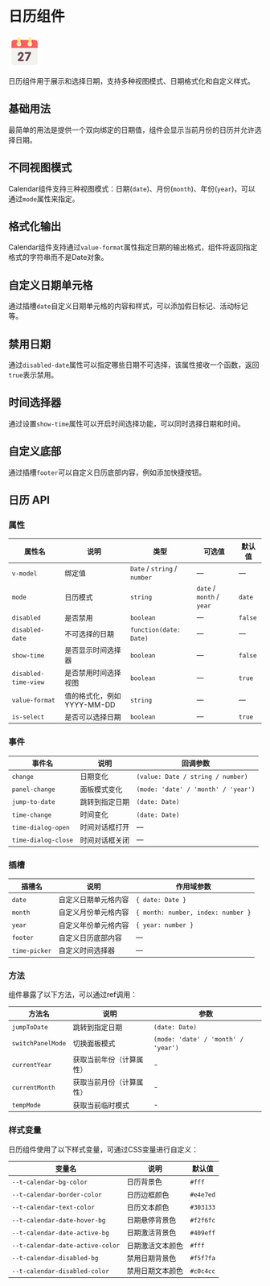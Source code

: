 <script setup lang="ts">
import calendarBasic from '../examples/calendar/basic.vue'
import calendarModes from '../examples/calendar/modes.vue'
import calendarFormat from '../examples/calendar/format.vue'
import calendarCustomCell from '../examples/calendar/custom-cell.vue'
import calendarDisabledDate from '../examples/calendar/disabled-date.vue'
import calendarTimePicker from '../examples/calendar/time-picker.vue'
import calendarCustomFooter from '../examples/calendar/custom-footer.vue'
</script>

# 日历组件

![日历组件](/components/calendar.png)

日历组件用于展示和选择日期，支持多种视图模式、日期格式化和自定义样式。

## 基础用法

最简单的用法是提供一个双向绑定的日期值，组件会显示当前月份的日历并允许选择日期。

<demo :component="calendarBasic" name="calendar" examples="basic" />

## 不同视图模式

Calendar组件支持三种视图模式：日期(`date`)、月份(`month`)、年份(`year`)，可以通过`mode`属性来指定。

<demo :component="calendarModes" name="calendar" examples="modes" />

## 格式化输出

Calendar组件支持通过`value-format`属性指定日期的输出格式，组件将返回指定格式的字符串而不是Date对象。

<demo :component="calendarFormat" name="calendar" examples="format" />

## 自定义日期单元格

通过插槽`date`自定义日期单元格的内容和样式，可以添加假日标记、活动标记等。

<demo :component="calendarCustomCell" name="calendar" examples="custom-cell" />

## 禁用日期

通过`disabled-date`属性可以指定哪些日期不可选择，该属性接收一个函数，返回`true`表示禁用。

<demo :component="calendarDisabledDate" name="calendar" examples="disabled-date" />

## 时间选择器

通过设置`show-time`属性可以开启时间选择功能，可以同时选择日期和时间。

<demo :component="calendarTimePicker" name="calendar" examples="time-picker" />

## 自定义底部

通过插槽`footer`可以自定义日历底部内容，例如添加快捷按钮。

<demo :component="calendarCustomFooter" name="calendar" examples="custom-footer" />

## 日历 API

### 属性

| 属性名 | 说明 | 类型 | 可选值 | 默认值 |
|--------|------|------|--------|--------|
| `v-model` | 绑定值 | `Date` / `string` / `number` | — | — |
| `mode` | 日历模式 | `string` | `date` / `month` / `year` | `date` |
| `disabled` | 是否禁用 | `boolean` | — | `false` |
| `disabled-date` | 不可选择的日期 | `function(date: Date)` | — | — |
| `show-time` | 是否显示时间选择器 | `boolean` | — | `false` |
| `disabled-time-view` | 是否禁用时间选择视图 | `boolean` | — | `true` |
| `value-format` | 值的格式化，例如 YYYY-MM-DD | `string` | — | — |
| `is-select` | 是否可以选择日期 | `boolean` | — | `true` |

### 事件

| 事件名 | 说明 | 回调参数 |
|--------|------|----------|
| `change` | 日期变化 | `(value: Date / string / number)` |
| `panel-change` | 面板模式变化 | `(mode: 'date' / 'month' / 'year')` |
| `jump-to-date` | 跳转到指定日期 | `(date: Date)` |
| `time-change` | 时间变化 | `(date: Date)` |
| `time-dialog-open` | 时间对话框打开 | — |
| `time-dialog-close` | 时间对话框关闭 | — |

### 插槽

| 插槽名 | 说明 | 作用域参数 |
|--------|------|------------|
| `date` | 自定义日期单元格内容 | `{ date: Date }` |
| `month` | 自定义月份单元格内容 | `{ month: number, index: number }` |
| `year` | 自定义年份单元格内容 | `{ year: number }` |
| `footer` | 自定义日历底部内容 | — |
| `time-picker` | 自定义时间选择器 | — |

### 方法

组件暴露了以下方法，可以通过ref调用：

| 方法名 | 说明 | 参数 |
|--------|------|------|
| `jumpToDate` | 跳转到指定日期 | `(date: Date)` |
| `switchPanelMode` | 切换面板模式 | `(mode: 'date' / 'month' / 'year')` |
| `currentYear` | 获取当前年份（计算属性） | - |
| `currentMonth` | 获取当前月份（计算属性） | - |
| `tempMode` | 获取当前临时模式 | - |

### 样式变量

日历组件使用了以下样式变量，可通过CSS变量进行自定义：

| 变量名 | 说明 | 默认值 |
|--------|------|--------|
| `--t-calendar-bg-color` | 日历背景色 | `#fff` |
| `--t-calendar-border-color` | 日历边框颜色 | `#e4e7ed` |
| `--t-calendar-text-color` | 日历文本颜色 | `#303133` |
| `--t-calendar-date-hover-bg` | 日期悬停背景色 | `#f2f6fc` |
| `--t-calendar-date-active-bg` | 日期激活背景色 | `#409eff` |
| `--t-calendar-date-active-color` | 日期激活文本颜色 | `#fff` |
| `--t-calendar-disabled-bg` | 禁用日期背景色 | `#f5f7fa` |
| `--t-calendar-disabled-color` | 禁用日期文本颜色 | `#c0c4cc` | 